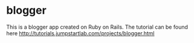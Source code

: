 blogger
=======

This is a blogger app created on Ruby on Rails. The tutorial can be found here http://tutorials.jumpstartlab.com/projects/blogger.html
